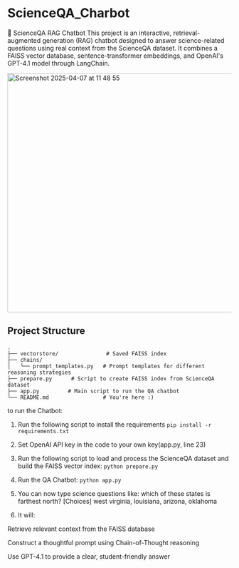 # ScienceQA_Charbot

🧠 ScienceQA RAG Chatbot
This project is an interactive, retrieval-augmented generation (RAG) chatbot designed to answer science-related questions using real context from the ScienceQA dataset. It combines a FAISS vector database, sentence-transformer embeddings, and OpenAI's GPT-4.1 model through LangChain.

<img width="536" alt="Screenshot 2025-04-07 at 11 48 55" src="https://github.com/user-attachments/assets/fb49ad9f-e5a6-4c47-a4cf-a86c847c6c22" />



## Project Structure

```
.
├── vectorstore/               # Saved FAISS index
├── chains/
│   └── prompt_templates.py   # Prompt templates for different reasoning strategies
├── prepare.py      # Script to create FAISS index from ScienceQA dataset
├── app.py         # Main script to run the QA chatbot
└── README.md                 # You're here :)
```



to run the Chatbot:
1. Run the following script to install the requirements
   ```pip install -r requirements.txt```

2. Set OpenAI API key in the code to your own key(app.py, line 23)
   
3. Run the following script to load and process the ScienceQA dataset and build the FAISS vector index:
   ```python prepare.py```
   
4. Run the QA Chatbot:
   ```python app.py```

5. You can now type science questions like: which of these states is farthest north? [Choices] west virginia, louisiana, arizona, oklahoma

6. It will:

Retrieve relevant context from the FAISS database

Construct a thoughtful prompt using Chain-of-Thought reasoning

Use GPT-4.1 to provide a clear, student-friendly answer


